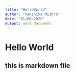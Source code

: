 ```yaml
---
title: "HelloWorld"
author: "Vanshika Mishra"
date: "01/08/2020"
output: word_document
---
```

# Hello World  
## this is markdown file  